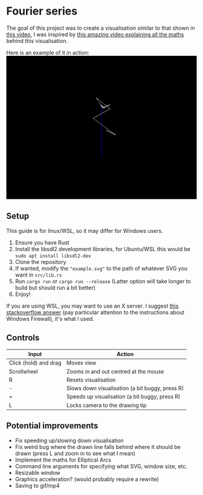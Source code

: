 # Fourier series

The goal of this project was to create a visualisation similar to that shown in [this video](https://www.youtube.com/watch?v=-qgreAUpPwM&vl=en), I was inspired by [this amazing video explaining all the maths](https://www.youtube.com/watch?v=r6sGWTCMz2k&vl=en) behind this visualisation.

Here is an example of it in action:
![showcase.gif](showcase.gif)

## Setup

This guide is for linux/WSL, so it may differ for Windows users.

1. Ensure you have Rust
2. Install the libsdl2 development libraries, for Ubuntu/WSL this would be `sudo apt install libsdl2-dev`
3. Clone the repository
4. If wanted, modify the `"example.svg"` to the path of whatever SVG you want in `src/lib.rs`
5. Run `cargo run` or `cargo run --release` (Latter option will take longer to build but should run a bit better)
6. Enjoy!

If you are using WSL, you may want to use an X server. I suggest [this stackoverflow answer](https://stackoverflow.com/a/61110604) (pay particular attention to the instructions about Windows Firewall), it's what I used.

## Controls

|Input                |Action                                         |
|---------------------|-----------------------------------------------|
|Click (hold) and drag|Moves view                                     |
|Scrollwheel          | Zooms in and out centred at the mouse         |
|R                    |Resets visualisation                           |
|-                    |Slows down visualisation (a bit buggy, press R)|
|=                    |Speeds up visualisation (a bit buggy, press R) |
|L                    |Locks camera to the drawing tip                |

## Potential improvements

- Fix speeding up/slowing down visualisation
- Fix weird bug where the drawn line falls behind where it should be drawn (press L and zoom in to see what I mean)
- Implement the maths for Elliptical Arcs
- Command line arguments for specifying what SVG, window size, etc.
- Resizable window
- Graphics acceleration? (would probably require a rewrite)
- Saving to gif/mp4
